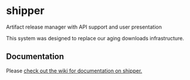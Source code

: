 # shipper

Artifact release manager with API support and user presentation

This system was designed to replace our aging downloads infrastructure.

## Documentation

Please [check out the wiki for documentation on shipper.](https://github.com/ericswpark/shipper/wiki)

